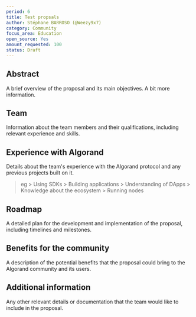 ```yaml
---
period: 6
title: Test propsals
author: Stéphane BARROSO (@Weezy9x7)
category: Community
focus_area: Education
open_source: Yes
amount_requested: 100
status: Draft
---
```


## Abstract
A brief overview of the proposal and its main objectives.
A bit more information.

## Team
Information about the team members and their qualifications, including relevant experience and skills.

## Experience with Algorand
Details about the team's experience with the Algorand protocol and any previous projects built on it.
> eg
    > Using SDKs 
    > Building applications
    > Understanding of DApps
    > Knowledge about the ecosystem
    > Running nodes

## Roadmap
A detailed plan for the development and implementation of the proposal, including timelines and milestones.

## Benefits for the community
A description of the potential benefits that the proposal could bring to the Algorand community and its users.

## Additional information
Any other relevant details or documentation that the team would like to include in the proposal.
